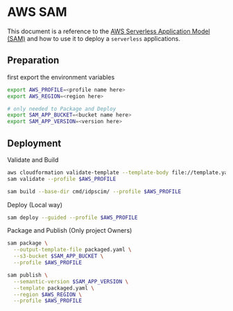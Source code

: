# AWS SAM

This document is a reference to the [AWS Serverless Application Model (SAM)](https://aws.amazon.com/serverless/sam/) and how to use it to deploy a `serverless` applications.

## Preparation

first export the environment variables

```bash
export AWS_PROFILE=<profile name here>
export AWS_REGION=<region here>

# only needed to Package and Deploy
export SAM_APP_BUCKET=<bucket name here>
export SAM_APP_VERSION=<version here>
```

## Deployment

Validate and Build

```bash
aws cloudformation validate-template --template-body file://template.yaml 1>/dev/null --profile $AWS_PROFILE
sam validate --profile $AWS_PROFILE

sam build --base-dir cmd/idpscim/ --profile $AWS_PROFILE
```

Deploy (Local way)

```bash
sam deploy --guided --profile $AWS_PROFILE
```

Package and Publish (Only project Owners)

```bash
sam package \
  --output-template-file packaged.yaml \
  --s3-bucket $SAM_APP_BUCKET \
  --profile $AWS_PROFILE

sam publish \
  --semantic-version $SAM_APP_VERSION \
  --template packaged.yaml \
  --region $AWS_REGION \
  --profile $AWS_PROFILE
```
